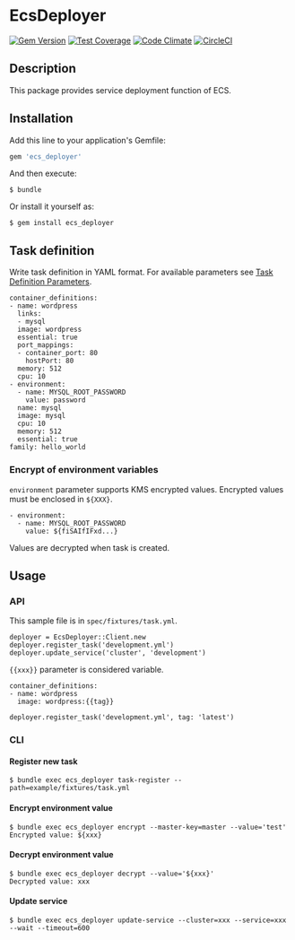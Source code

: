 # EcsDeployer

[![Gem Version](https://badge.fury.io/rb/ecs_deployer.svg)](https://badge.fury.io/rb/ecs_deployer)
[![Test Coverage](https://codeclimate.com/github/naomichi-y/ecs_deployer/badges/coverage.svg)](https://codeclimate.com/github/naomichi-y/ecs_deployer/coverage)
[![Code Climate](https://codeclimate.com/github/naomichi-y/ecs_deployer/badges/gpa.svg)](https://codeclimate.com/github/naomichi-y/ecs_deployer)
[![CircleCI](https://circleci.com/gh/naomichi-y/ecs_deployer/tree/master.svg?style=svg)](https://circleci.com/gh/naomichi-y/ecs_deployer/tree/master)

## Description

This package provides service deployment function of ECS.

## Installation

Add this line to your application's Gemfile:

```ruby
gem 'ecs_deployer'
```

And then execute:

```
$ bundle
```

Or install it yourself as:

```
$ gem install ecs_deployer
```

## Task definition

Write task definition in YAML format.
For available parameters see [Task Definition Parameters](http://docs.aws.amazon.com/AmazonECS/latest/developerguide/task_definition_parameters.html).

```
container_definitions:
- name: wordpress
  links:
  - mysql
  image: wordpress
  essential: true
  port_mappings:
  - container_port: 80
    hostPort: 80
  memory: 512
  cpu: 10
- environment:
  - name: MYSQL_ROOT_PASSWORD
    value: password
  name: mysql
  image: mysql
  cpu: 10
  memory: 512
  essential: true
family: hello_world
```

### Encrypt of environment variables

`environment` parameter supports KMS encrypted values.
Encrypted values must be enclosed in `${XXX}`.

```
- environment:
  - name: MYSQL_ROOT_PASSWORD
    value: ${fiSAIfIFxd...}
```

Values are decrypted when task is created.

## Usage

### API

This sample file is in `spec/fixtures/task.yml`.

```
deployer = EcsDeployer::Client.new
deployer.register_task('development.yml')
deployer.update_service('cluster', 'development')
```

`{{xxx}}` parameter is considered variable.

```
container_definitions:
- name: wordpress
  image: wordpress:{{tag}}
```

```
deployer.register_task('development.yml', tag: 'latest')
```

### CLI

#### Register new task

```
$ bundle exec ecs_deployer task-register --path=example/fixtures/task.yml
```

#### Encrypt environment value

```
$ bundle exec ecs_deployer encrypt --master-key=master --value='test'
Encrypted value: ${xxx}
```

#### Decrypt environment value

```
$ bundle exec ecs_deployer decrypt --value='${xxx}'
Decrypted value: xxx
```

#### Update service

```
$ bundle exec ecs_deployer update-service --cluster=xxx --service=xxx --wait --timeout=600
```
